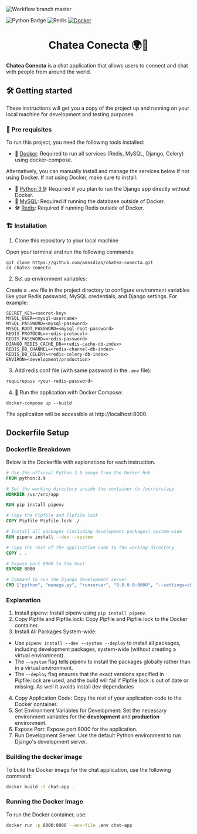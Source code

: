 [python-download]: https://www.python.org/downloads/
[docker-download]: https://www.docker.com/get-started/
[mysql-download]: https://www.mysql.com/downloads/
[redis-download]: https://redis.io/download/

![Workflow branch master](https://github.com/amssdias/chatea-conecta/actions/workflows/test.yml/badge.svg?branch=master)

![Python Badge](https://img.shields.io/badge/Python-3.9-blue?logo=python)
![Redis](https://img.shields.io/badge/redis-%23DD0031.svg?style=flat&logo=redis&logoColor=white)
[![Docker](https://badgen.net/badge/icon/docker?icon=docker&label)](https://https://docker.com/)

<h1 align=center>Chatea Conecta 🌍💬</h1>

**Chatea Conecta** is a chat application that allows users to connect and chat with people from around the world.

## 🛠️ Getting started

These instructions will get you a copy of the project up and running on your local machine for development and testing purposes.

### 🔧 Pre requisites

To run this project, you need the following tools installed:

- 🐳 [Docker][docker-download]: Required to run all services (Redis, MySQL, Django, Celery) using docker-compose.

Alternatively, you can manually install and manage the services below if not using Docker.
If not using Docker, make sure to install:

- 🐍 [Python 3.9][python-download]: Required if you plan to run the Django app directly without Docker.
- 🐬 [MySQL][mysql-download]: Required if running the database outside of Docker.
- 🛠️ [Redis][redis-download]: Required if running Redis outside of Docker.


### 🏗️ Installation


1. Clone this repository to your local machine

Open your terminal and run the following commands:


```shell
git clone https://github.com/amssdias/chatea-conecta.git
cd chatea-conecta
```
   
2. Set up environment variables:

Create a `.env` file in the project directory to configure environment variables like your Redis password, MySQL credentials, and Django settings. For example:

```shell
SECRET_KEY=<secret-key>
MYSQL_USER=<mysql-username>
MYSQL_PASSWORD=<mysql-password>
MYSQL_ROOT_PASSWORD=<mysql-root-password>
REDIS_PROTOCOL=<redis-protocol>
REDIS_PASSWORD=<redis-password>
DJANGO_REDIS_CACHE_DB=<redis-cache-db-index>
REDIS_DB_CHANNEL=<redis-channel-db-index>
REDIS_DB_CELERY=<redis-celery-db-index>
ENVIRON=<development/production>
```

3. Add redis.conf file (with same password in the `.env` file):

```bash
requirepass <your-redis-password>
```

4. 🚀 Run the application with Docker Compose:

```shell
docker-compose up --build
```

The application will be accessible at http://localhost:8000.



## Dockerfile Setup


### Dockerfile Breakdown

Below is the Dockerfile with explanations for each instruction.

```dockerfile
# Use the official Python 3.9 image from the Docker Hub
FROM python:3.9

# Set the working directory inside the container to /usr/src/app
WORKDIR /usr/src/app

RUN pip install pipenv

# Copy the Pipfile and Pipfile.lock
COPY Pipfile Pipfile.lock ./

# Install all packages (including development packages) system-wide
RUN pipenv install --dev --system

# Copy the rest of the application code to the working directory
COPY . .

# Expose port 8000 to the host
EXPOSE 8000

# Command to run the Django development server
CMD ["python", "manage.py", "runserver", "0.0.0.0:8000", "--settings=chat_connect.settings.settings_development"]
```

### Explanation
1. Install pipenv: Install pipenv using ```pip install pipenv```.
2. Copy Pipfile and Pipfile.lock: Copy Pipfile and Pipfile.lock to the Docker container.
3. Install All Packages System-wide:
  - Use ```pipenv install --dev --system --deploy``` to install all packages, including development packages, system-wide (without creating a virtual environment).
  - The ```--system``` flag tells pipenv to install the packages globally rather than in a virtual environment.
  - The ```--deploy``` flag ensures that the exact versions specified in Pipfile.lock are used, and the build will fail if Pipfile.lock is out of date or missing. As well it avoids install dev dependacies
4. Copy Application Code: Copy the rest of your application code to the Docker container.
5. Set Environment Variables for Development: Set the necessary environment variables for the **development** and **production** environment.
6. Expose Port: Expose port 8000 for the application.
7. Run Development Server: Use the default Python environment to run Django's development server.


### Building the docker image

To build the Docker image for the chat application, use the following command:
```bash
docker build -t chat-app .
```

### Running the Docker Image

To run the Docker container, use:
```bash
docker run -p 8000:8000 --env-file .env chat-app
```

